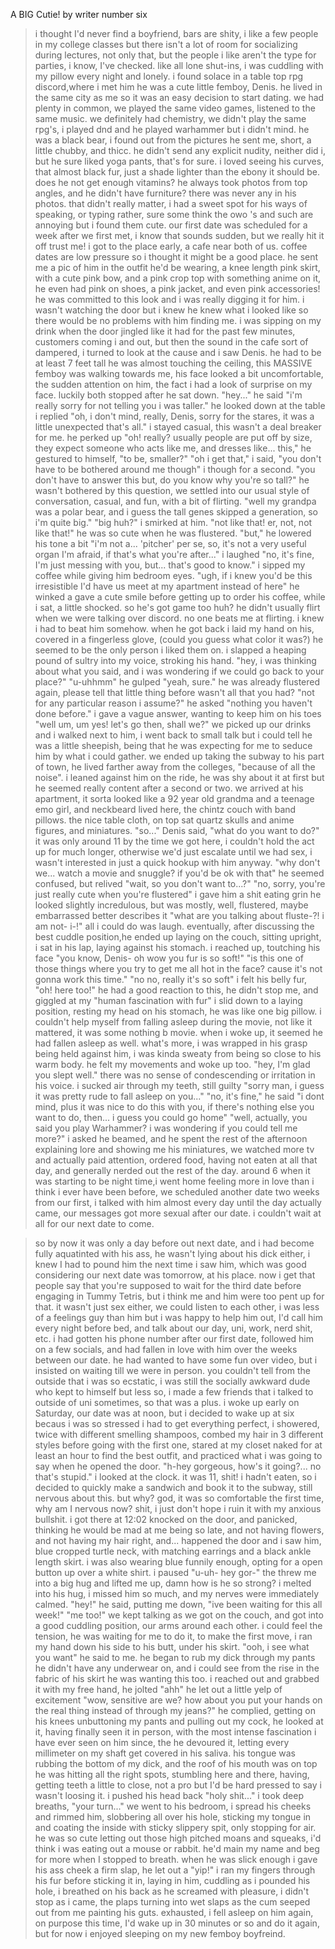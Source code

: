 A BIG Cutie! by writer number six

>i thought I'd never find a boyfriend, bars are shity, i like a few people in my college classes but there isn't a lot of room for socializing during lectures, not only that, but the people i like aren't the type for parties, i know, I've checked.
>like all lone shut-ins, i was cuddling with my pillow every night and lonely. i found solace in a table top rpg discord,where i met him
>he was a cute little femboy, Denis. he lived in the same city as me so it was an easy decision to start dating. we had plenty in common, we played the same video games, listened to the same music. we definitely had chemistry, we didn't play the same rpg's, i played dnd and he played warhammer but i didn't mind.
>he was a black bear, i found out from the pictures he sent me, short, a little chubby, and thicc. he didn't send any explicit nudity, neither did i, but he sure liked yoga pants, that's for sure. i loved seeing his curves, that almost black fur, just a shade lighter than the ebony it should be. does he not get enough vitamins? he always took photos from top angles, and he didn't have furniture? there was never any in his photos. that didn't really matter, i had a sweet spot for his ways of speaking, or typing rather, sure some think the owo 's and such are annoying but i found them cute.
>our first date was scheduled for a week after we first met, i know that sounds sudden, but we really hit it off trust me! i got to the place early, a cafe near both of us. coffee dates are low pressure so i thought it might be a good place. he sent me a pic of him in the outfit he'd be wearing, a knee length pink skirt, with a cute pink bow, and a pink crop top with something anime on it, he even had pink on shoes, a pink jacket, and even pink accessories! he was committed to this look and i was really digging it for him. 
>i wasn't watching the door but i knew he knew what i looked like so there would be no problems with him finding me. i was sipping on my drink when the door jingled like it had for the past few minutes, customers coming i and out, but then the sound in the cafe sort of dampered, i turned to look at the cause and i saw Denis.
>he had to be at least 7 feet tall he was almost touching the ceiling, this MASSIVE femboy was walking towards me, his face looked a bit uncomfortable, the sudden attention on him, the fact i had a look of surprise on my face. luckily both stopped after he sat down.
>"hey..." he said "i'm really sorry for not telling you i was taller." he looked down at the table
>i replied "oh, i don't mind, really, Denis, sorry for the stares, it was a little unexpected that's all." i stayed casual, this wasn't a deal breaker for me.
>he perked up "oh! really? usually people are put off by size, they expect someone who acts like me, and dresses like... this," he gestured to himself, "to be, smaller?"
>"oh i get that," i said, "you don't have to be bothered around me though" i though for a second.
>"you don't have to answer this but, do you know why you're so tall?"
>he wasn't bothered by this question, we settled into our usual style of conversation, casual, and fun, with a bit of flirting.
>"well my grandpa was a polar bear, and i guess the tall genes skipped a generation, so i'm quite big."
>"big huh?" i smirked at him.
>"not like that! er, not, not like that!" he was so cute when he was flustered.
>"but," he lowered his tone a bit "i'm not a... 'pitcher' per se, so, it's not a very useful organ I'm afraid, if that's what you're after..."
>i laughed "no, it's fine, I'm just messing with you, but... that's good to know." i sipped my coffee while giving him bedroom eyes. 
>"ugh, if i knew you'd be this irresistible I'd have us meet at my apartment instead of here" he winked a gave a cute smile before getting up to order his coffee, while i sat, a little shocked. so he's got game too huh? he didn't usually flirt when we were talking over discord. no one beats me at flirting. i knew i had to beat him somehow.
>when he got back i laid my hand on his, covered in a fingerless glove, (could you guess what color it was?) he seemed to be the only person i liked them on.
>i slapped a heaping pound of sultry into my voice, stroking his hand. "hey, i was thinking about what you said, and i was wondering if we could go back to your place?"
>"u-uhhmm" he gulped "yeah, sure." he was already flustered again, please tell that little thing before wasn't all that you had?
>"not for any particular reason i assume?" he asked
>"nothing you haven't done before." i gave a vague answer, wanting to keep him on his toes
>"well um, um yes! let's go then, shall we?"
>we picked up our drinks and i walked next to him, i went back to small talk but i could tell he was a little sheepish, being that he was expecting for me to seduce him by what i could gather. we ended up taking the subway to his part of town, he lived farther away from the colleges, "because of all the noise". i leaned against him on the ride, he was shy about it at first but he seemed really content after a second or two.
>we arrived at his apartment, it sorta looked like a 92 year old grandma and a teenage emo girl, and neckbeard lived here, the chintz couch with band pillows. the nice table cloth, on top sat quartz skulls and anime figures, and miniatures. 
>"so..." Denis said, "what do you want to do?"
>it was only around 11 by the time we got here, i couldn't hold the act up for much longer, otherwise we'd just escalate until we had sex, i wasn't interested in just a quick hookup with him anyway.
>"why don't we... watch a movie and snuggle? if you'd be ok with that"
>he seemed confused, but relived "wait, so you don't want to...?"
>"no, sorry, you're just really cute when you're flustered" i gave him a shit eating grin
>he looked slightly incredulous, but was mostly, well, flustered, maybe embarrassed better describes it
>"what are you talking about fluste-?! i am not- i-!"
>all i could do was laugh.
>eventually, after discussing the best cuddle position,he ended up laying on the couch, sitting upright, i sat in his lap, laying against his stomach.
>i reached up, toutching his face "you know, Denis- oh wow you fur is so soft!"
>"is this one of those things where you try to get me all hot in the face? cause it's not gonna work this time."
>"no no, really it's so soft" i felt his belly fur, "oh! here too!"
>he had a good reaction to this, he didn't stop me, and giggled at my "human fascination with fur" i slid down to a laying position, resting my head on his stomach, he was like one big pillow. i couldn't help myself from falling asleep during the movie, not like it mattered, it was some nothing b movie.
>when i woke up, it seemed he had fallen asleep as well. what's more, i was wrapped in his grasp being held against him, i was kinda sweaty from being so close to his warm body.
>he felt my movements and woke up too.
>"hey, I'm glad you slept well." there was no sense of condescending or irritation in his voice.
>i sucked air through my teeth, still guilty "sorry man, i guess it was pretty rude to fall asleep on you..."
>"no, it's fine," he said "i dont mind, plus it was nice to do this with you, if there's nothing else you want to do, then... i guess you could go home"
>"well, actually, you said you play Warhammer? i was wondering if you could tell me more?" i asked
>he beamed, and he spent the rest of the afternoon explaining lore and showing me his miniatures, we watched more tv and actually paid attention, ordered food, having not eaten at all that day, and generally nerded out the rest of the day.
>around 6 when it was starting to be night time,i went home feeling more in love than i think i ever have been before, we scheduled another date two weeks from our first, i talked with him almost every day until the day actually came, our messages got more sexual after our date. i couldn't wait at all for our next date to come.

>so by now it was only a day before out next date, and i had become fully aquatinted with his ass, he wasn't lying about his dick either, i knew I had to pound him the next time i saw him, which was good considering our next date was tomorrow, at his place. now i get that people say that you're supposed to wait for the third date before engaging in Tummy Tetris, but i think me and him were too pent up for that.
>it wasn't just sex either, we could listen to each other, i was less of a feelings guy than him but i was happy to help him out, I'd call him every night before bed, and talk about our day, uni, work, nerd shit, etc. i had gotten his phone number after our first date, followed him on a few socials, and had fallen in love with him over the weeks between our date.
>he had wanted to have some fun over video, but i insisted on waiting till we were in person. 
>you couldn't tell from the outside that i was so ecstatic, i was still the socially awkward dude who kept to himself but less so, i made a few friends that i talked to outside of uni sometimes, so that was a plus.
>i woke up early on Saturday, our date was at noon, but i decided to wake up at six becaus i was so stressed i had to get everything perfect, i showered, twice with different smelling shampoos, combed my hair in 3 different styles before going with the first one, stared at my closet naked for at least an hour to find the best outfit, and practiced what i was going to say when he opened the door.
>"h-hey gorgeous, how's it going?... no that's stupid."
>i looked at the clock. it was 11, shit! i hadn't eaten, so i decided to quickly make a sandwich and book it to the subway, still nervous about this.
>but why? god, it was so comfortable the first time, why am I nervous now? shit, i just don't hope i ruin it with my anxious bullshit.
>i got there at 12:02 knocked on the door, and panicked, thinking he would be mad at me being so late, and not having flowers, and not having my hair right, and...
>happened the door and i saw him, blue cropped turtle neck, with matching earrings and a black ankle length skirt. i was also wearing blue funnily enough, opting for a open button up over a white shirt.
>i paused
>"u-uh- hey gor-"
>the threw me into a big hug and lifted me up, damn how is he so strong? i melted into his hug, i missed him so much, and my nerves were immediately calmed.
>"hey!" he said, putting me down, "ive been waiting for this all week!"
>"me too!"
>we kept talking as we got on the couch, and got into a good cuddling position, our arms around each other. i could feel the tension, he was waiting for me to do it, to make the first move, i ran my hand down his side to his butt, under his skirt.
>"ooh, i see what you want" he said to me.
>he began to rub my dick through my pants
>he didn't have any underwear on, and i could see from the rise in the fabric of his skirt he was wanting this too. i reached out and grabbed it with my free hand, he jolted
>"ahh" he let out a little yelp of excitement
>"wow, sensitive are we? how about you put your hands on the real thing instead of through my jeans?"
>he complied, getting on his knees unbuttoning my pants and pulling out my cock, he looked at it, having finally seen it in person, with the most intense fascination i have ever seen on him since, the he devoured it, letting every millimeter on my shaft get covered in his saliva. his tongue was rubbing the bottom of my dick, and the roof of his mouth was on top he was hitting all the right spots, stumbling here and there, having, getting teeth a little to close, not a pro but I'd be hard pressed to say i wasn't loosing it.
>i pushed his head back "holy shit..." i took deep breaths, "your turn..."
>we went to his bedroom, i spread his cheeks and rimmed him, slobbering all over his hole, sticking my tongue in and coating the inside with sticky slippery spit, only stopping for air. he was so cute letting out those high pitched moans and squeaks, i'd think i was eating out a mouse or rabbit. he'd main my name and beg for more when I stopped to breath.
>when he was slick enough i gave his ass cheek a firm slap, he let out a "yip!" i ran my fingers through his fur before sticking it in, laying in him, cuddling as i pounded his hole, i breathed on his back as he screamed with pleasure, i didn't stop as i came, the plaps turning into wet slaps as the cum seeped out from me painting his guts.
>exhausted, i fell asleep on him again, on purpose this time, I'd wake up in 30 minutes or so and do it again, but for now i enjoyed sleeping on my new femboy boyfreind.
